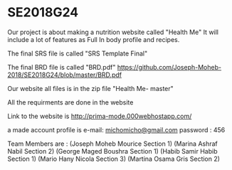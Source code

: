 # SE2018G24
Our project is about making a nutrition website called "Health Me"
It will include a lot of features as Full In body profile and recipes.

The final SRS file is called "SRS Template Final"

The final BRD file is called "BRD.pdf"   https://github.com/Joseph-Moheb-2018/SE2018G24/blob/master/BRD.pdf

Our website all files is in the zip file "Health Me- master"

All the requirments are done in the website

Link to the website is    http://prima-mode.000webhostapp.com/

a made account profile is e-mail: michomicho@gmail.com
                          password : 456

Team Members are : (Joseph Moheb Mourice    Section 1) 
                   (Marina Ashraf Nabil     Section 2) 
                   (George Maged Boushra    Section 1) 
                   (Habib Samir Habib       Section 1) 
                   (Mario Hany Nicola       Section 3)
                   (Martina Osama Gris      Section 2)
                   

